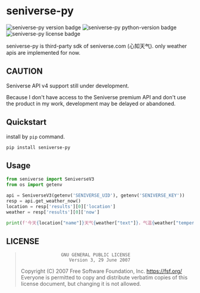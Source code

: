 # seniverse-py

![seniverse-py version badge](https://img.shields.io/pypi/v/seniverse-py?style=for-the-badge)
![seniverse-py python-version badge](https://img.shields.io/pypi/pyversions/seniverse-py?style=for-the-badge)
![seniverse-py license badge](https://img.shields.io/pypi/l/seniverse-py?style=for-the-badge)

seniverse-py is third-party sdk of seniverse.com (心知天气). only weather apis are implemented for now.

## CAUTION

Seniverse API v4 support still under development.

Because I don't have access to the Seniverse premium API and don't use the product in my work, development may be delayed or abandoned.

## Quickstart

install by `pip` command.

```shell
pip install seniverse-py
```

## Usage

```python
from seniverse import SeniverseV3
from os import getenv

api = SeniverseV3(getenv('SENIVERSE_UID'), getenv('SENIVERSE_KEY'))
resp = api.get_weather_now()
location = resp['results'][0]['location']
weather = resp['results'][0]['now']

print(f'今天{location["name"]}天气{weather["text"]}，气温{weather["temperature"]}°，更新于{weather["last_update"]}。')
```

## LICENSE

>                    GNU GENERAL PUBLIC LICENSE
>                       Version 3, 29 June 2007
>
> Copyright (C) 2007 Free Software Foundation, Inc. <https://fsf.org/>
> Everyone is permitted to copy and distribute verbatim copies
> of this license document, but changing it is not allowed.
